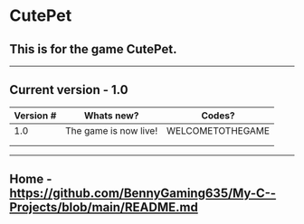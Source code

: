 # CutePet
## This is for the game CutePet.

***

## Current version - 1.0

| Version # | Whats new?            | Codes?           |
|-----------|-----------------------|------------------|
| 1.0       | The game is now live! | WELCOMETOTHEGAME |
|           |                       |                  |
|           |                       |                  |

***

## Home - https://github.com/BennyGaming635/My-C--Projects/blob/main/README.md